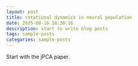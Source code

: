 ```yaml
---
layout: post
title: rotational dynamics in neural population
date: 2025-08-16 18:30:16
description: start to write blog posts
tags: sample-posts
categories: sample-posts
---
```


Start with the jPCA paper. 